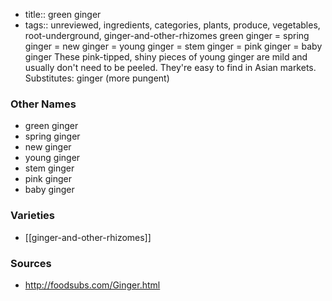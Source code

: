 - title:: green ginger
- tags:: unreviewed, ingredients, categories, plants, produce, vegetables, root-underground, ginger-and-other-rhizomes
green ginger = spring ginger = new ginger = young ginger = stem ginger = pink ginger = baby ginger These pink-tipped, shiny pieces of young ginger are mild and usually don't need to be peeled. They're easy to find in Asian markets. Substitutes: ginger (more pungent)

### Other Names

* green ginger
* spring ginger
* new ginger
* young ginger
* stem ginger
* pink ginger
* baby ginger

### Varieties

* [[ginger-and-other-rhizomes]]

### Sources
* http://foodsubs.com/Ginger.html
